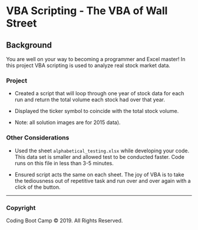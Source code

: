 # VBA Scripting - The VBA of Wall Street

## Background

You are well on your way to becoming a programmer and Excel master! In this project VBA scripting is used to analyze real stock market data. 

### Project

* Created a script that will loop through one year of stock data for each run and return the total volume each stock had over that year.

* Displayed the ticker symbol to coincide with the total stock volume.

* Note: all solution images are for 2015 data).

### Other Considerations

* Used the sheet `alphabetical_testing.xlsx` while developing your code. This data set is smaller and allowed test to be conducted faster. Code runs on this file in less than 3-5 minutes.

* Ensured script acts the same on each sheet. The joy of VBA is to take the tediousness out of repetitive task and run over and over again with a click of the button.

- - -

### Copyright

Coding Boot Camp © 2019. All Rights Reserved.
